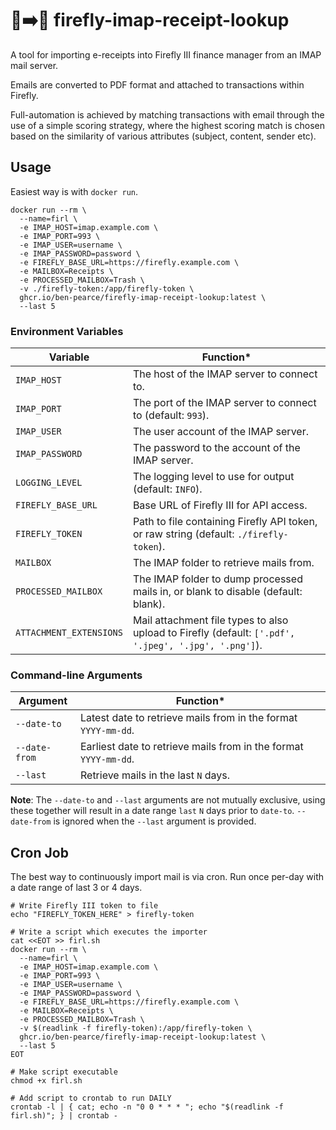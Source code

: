 # 📧➡️🐷 firefly-imap-receipt-lookup

A tool for importing e-receipts into Firefly III finance manager from an IMAP mail server.

Emails are converted to PDF format and attached to transactions within Firefly.

Full-automation is achieved by matching transactions with email through the use of a simple scoring strategy, where the highest scoring match is chosen based on the similarity of various attributes (subject, content, sender etc).

## Usage

Easiest way is with `docker run`.

```shell
docker run --rm \
  --name=firl \
  -e IMAP_HOST=imap.example.com \
  -e IMAP_PORT=993 \
  -e IMAP_USER=username \
  -e IMAP_PASSWORD=password \
  -e FIREFLY_BASE_URL=https://firefly.example.com \
  -e MAILBOX=Receipts \
  -e PROCESSED_MAILBOX=Trash \
  -v ./firefly-token:/app/firefly-token \
  ghcr.io/ben-pearce/firefly-imap-receipt-lookup:latest \
  --last 5
```

### Environment Variables

| **Variable**            | **Function***                                                                                        |
|-------------------------|------------------------------------------------------------------------------------------------------|
| `IMAP_HOST`             | The host of the IMAP server to connect to.                                                           |
| `IMAP_PORT`             | The port of the IMAP server to connect to (default: `993`).                                          |
| `IMAP_USER`             | The user account of the IMAP server.                                                                 |
| `IMAP_PASSWORD`         | The password to the account of the IMAP server.                                                      |
| `LOGGING_LEVEL`         | The logging level to use for output (default: `INFO`).                                               |
| `FIREFLY_BASE_URL`      | Base URL of Firefly III for API access.                                                              |
| `FIREFLY_TOKEN`         | Path to file containing Firefly API token, or raw string (default: `./firefly-token`).               |
| `MAILBOX`               | The IMAP folder to retrieve mails from.                                                              |
| `PROCESSED_MAILBOX`     | The IMAP folder to dump processed mails in, or blank to disable (default: blank).                    |
| `ATTACHMENT_EXTENSIONS` | Mail attachment file types to also upload to Firefly (default: `['.pdf', '.jpeg', '.jpg', '.png']`). |

### Command-line Arguments

| **Argument**  | **Function***                                                    |
|---------------|------------------------------------------------------------------|
| `--date-to`   | Latest date to retrieve mails from in the format `YYYY-mm-dd`.   |
| `--date-from` | Earliest date to retrieve mails from in the format `YYYY-mm-dd`. |
| `--last`      | Retrieve mails in the last `N` days.                             |

**Note**: The `--date-to` and `--last` arguments are not mutually exclusive, using these together will result in a date range `last` `N` days prior to `date-to`. `--date-from` is ignored when the `--last` argument is provided.

## Cron Job

The best way to continuously import mail is via cron. Run once per-day with a date range of last 3 or 4 days.

```shell
# Write Firefly III token to file
echo "FIREFLY_TOKEN_HERE" > firefly-token

# Write a script which executes the importer
cat <<EOT >> firl.sh
docker run --rm \
  --name=firl \
  -e IMAP_HOST=imap.example.com \
  -e IMAP_PORT=993 \
  -e IMAP_USER=username \
  -e IMAP_PASSWORD=password \
  -e FIREFLY_BASE_URL=https://firefly.example.com \
  -e MAILBOX=Receipts \
  -e PROCESSED_MAILBOX=Trash \
  -v $(readlink -f firefly-token):/app/firefly-token \
  ghcr.io/ben-pearce/firefly-imap-receipt-lookup:latest \
  --last 5
EOT

# Make script executable
chmod +x firl.sh

# Add script to crontab to run DAILY
crontab -l | { cat; echo -n "0 0 * * * "; echo "$(readlink -f firl.sh)"; } | crontab -
```